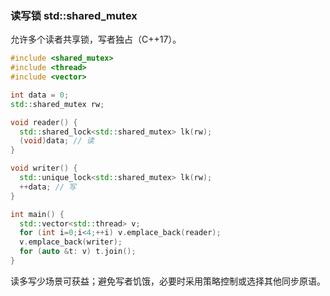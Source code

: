 ### 读写锁 std::shared_mutex

允许多个读者共享锁，写者独占（C++17）。

```cpp
#include <shared_mutex>
#include <thread>
#include <vector>

int data = 0;
std::shared_mutex rw;

void reader() {
  std::shared_lock<std::shared_mutex> lk(rw);
  (void)data; // 读
}

void writer() {
  std::unique_lock<std::shared_mutex> lk(rw);
  ++data; // 写
}

int main() {
  std::vector<std::thread> v;
  for (int i=0;i<4;++i) v.emplace_back(reader);
  v.emplace_back(writer);
  for (auto &t: v) t.join();
}
```

读多写少场景可获益；避免写者饥饿，必要时采用策略控制或选择其他同步原语。

